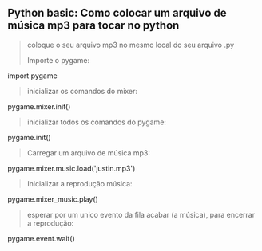 ## Python basic: Como colocar um arquivo de música mp3 para tocar no python
> coloque o seu arquivo mp3 no mesmo local do seu arquivo .py
> 
> Importe o pygame:

import pygame

>inicializar os comandos do mixer:
>
pygame.mixer.init()  

>inicializar todos os comandos do pygame:
>
pygame.init()   

>Carregar um arquivo de música mp3:
>
pygame.mixer.music.load('justin.mp3')  

>Inicializar a reprodução música:
>
pygame.mixer_music.play()   

>esperar por um unico evento da fila acabar (a música), para encerrar a reprodução:
>
pygame.event.wait()
